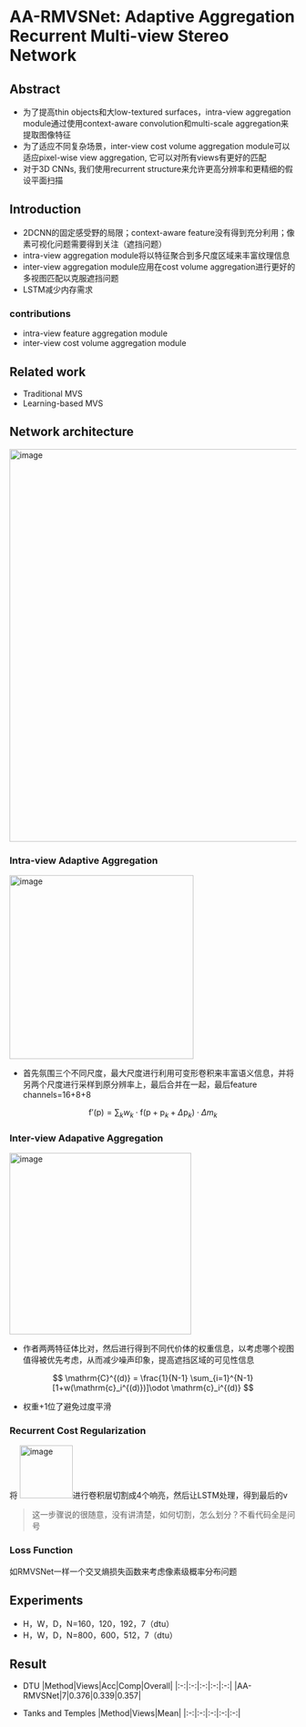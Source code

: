 # AA-RMVSNet: Adaptive Aggregation Recurrent Multi-view Stereo Network

## Abstract
- 为了提高thin objects和大low-textured surfaces，intra-view aggregation module通过使用context-aware convolution和multi-scale aggregation来提取图像特征
- 为了适应不同复杂场景，inter-view cost volume aggregation module可以适应pixel-wise view aggregation, 它可以对所有views有更好的匹配
- 对于3D CNNs, 我们使用recurrent structure来允许更高分辨率和更精细的假设平面扫描

## Introduction
- 2DCNN的固定感受野的局限；context-aware feature没有得到充分利用；像素可视化问题需要得到关注（遮挡问题）
- intra-view aggregation module将以特征聚合到多尺度区域来丰富纹理信息
- inter-view aggregation module应用在cost volume aggregation进行更好的多视图匹配以克服遮挡问题
- LSTM减少内存需求

### contributions
- intra-view feature aggregation module
- inter-view cost volume aggregation module

## Related work
- Traditional MVS
- Learning-based MVS

## Network architecture

<img width="690" alt="image" src="https://github.com/elleryw0518/MVS/assets/101634608/e87b51ae-9c3e-4cf2-a5fb-195677a4c238">

### Intra-view Adaptive Aggregation

<img width="323" alt="image" src="https://github.com/elleryw0518/MVS/assets/101634608/a659d541-3942-4fc9-94ad-5ff408023198">

- 首先氛围三个不同尺度，最大尺度进行利用可变形卷积来丰富语义信息，并将另两个尺度进行采样到原分辨率上，最后合并在一起，最后feature channels=16+8+8

$$
\mathrm{f}'(\mathrm{p})=\sum_{k} w_k\cdot \mathrm{f}(\mathrm{p}+\mathrm{p}_k+\Delta \mathrm{p}_k)\cdot \Delta m_k  
$$

### Inter-view Adapative Aggregation

<img width="319" alt="image" src="https://github.com/elleryw0518/MVS/assets/101634608/4c8295b4-1ffc-4cff-9fd0-6a90eaccb6e2">

- 作者两两特征体比对，然后进行得到不同代价体的权重信息，以考虑哪个视图值得被优先考虑，从而减少噪声印象，提高遮挡区域的可见性信息

$$
\mathrm{C}^{(d)} = \frac{1}{N-1} \sum_{i=1}^{N-1}[1+w(\mathrm{c}_i^{(d)})]\odot \mathrm{c}_i^{(d)}   
$$

- 权重+1位了避免过度平滑

### Recurrent Cost Regularization
将 <img width="93" alt="image" src="https://github.com/elleryw0518/MVS/assets/101634608/1286f586-2954-46bb-b5a5-4b2faae152cc">进行卷积层切割成4个响亮，然后让LSTM处理，得到最后的v
> 这一步骤说的很随意，没有讲清楚，如何切割，怎么划分？不看代码全是问号

### Loss Function
如RMVSNet一样一个交叉熵损失函数来考虑像素级概率分布问题

## Experiments
- H，W，D，N=160，120，192，7（dtu）
- H，W，D，N=800，600，512，7（dtu）

## Result

- DTU
|Method|Views|Acc|Comp|Overall|
|:-:|:-:|:-:|:-:|:-:|
|AA-RMVSNet|7|0.376|0.339|0.357|

- Tanks and Temples
|Method|Views|Mean|
|:-:|:-:|:-:|:-:|:-:|

